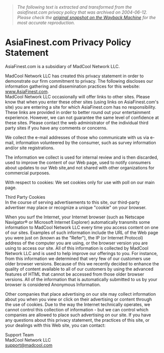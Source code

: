 > *The following text is extracted and transformed from the asiafinest.com privacy policy that was archived on 2004-06-12. Please check the [original snapshot on the Wayback Machine](https://web.archive.org/web/20040612064124id_/http%3A//www.asiafinest.com/privacy.htm) for the most accurate reproduction.*

# AsiaFinest.com Privacy Policy Statement

AsiaFinest.com is a subsidiary of MadCool Network LLC.

MadCool Network LLC has created this privacy statement in order to demonstrate our firm commitment to privacy. The following discloses our information gathering and dissemination practices for this website: www.AsiaFinest.com.   
MadCool Network LLC occasionally will offer links to other sites. Please know that when you enter these other sites (using links on AsiaFinest.com's site) you are entering a site for which AsiaFinest.com has no responsibility. These links are provided in order to better round out your entertainment experience. However, we can not guarantee the same level of confidence at these sites. Please contact the web administrator of the individual third party sites if you have any comments or concerns.

We collect the e-mail addresses of those who communicate with us via e-mail, information volunteered by the consumer, such as survey information and/or site registrations.

The information we collect is used for internal review and is then discarded, used to improve the content of our Web page, used to notify consumers about updates to our Web site,and not shared with other organizations for commercial purposes.

With respect to cookies: We set cookies only for use with poll on our main page.

Third Party Cookies  
In the course of serving advertisements to this site, our third-party advertiser may place or recognize a unique "cookie" on your browser.

When you surf the Internet, your Internet browser (such as Netscape Navigator® or Microsoft Internet Explorer) automatically transmits some information to MadCool Network LLC every time you access content on one of our sites. Examples of such information include the URL of the Web page you were just on (known as the "Refer"), the IP (or Internet Protocol) address of the computer you are using, or the browser version you are using to access our site. All of this information is collected by MadCool Network LLC and is used to help improve our offerings to you. For instance, from this information we determined that very few of our customers use older browser versions. Because of this we recently decided to enhance the quality of content available to all of our customers by using the advanced features of HTML that cannot be accessed from those older browser versions. All of the information that is automatically submitted to us by your browser is considered Anonymous Information.

Other companies that place advertising on our site may collect information about you when you view or click on their advertising or content through the use of cookies. Due to the way the Internet technically operates, we cannot control this collection of information - but we can control which companies are allowed to place such advertising on our site. If you have any questions about this privacy statement, the practices of this site, or your dealings with this Web site, you can contact:

Support Team  
MadCool Network LLC  
support@madcool.com 
